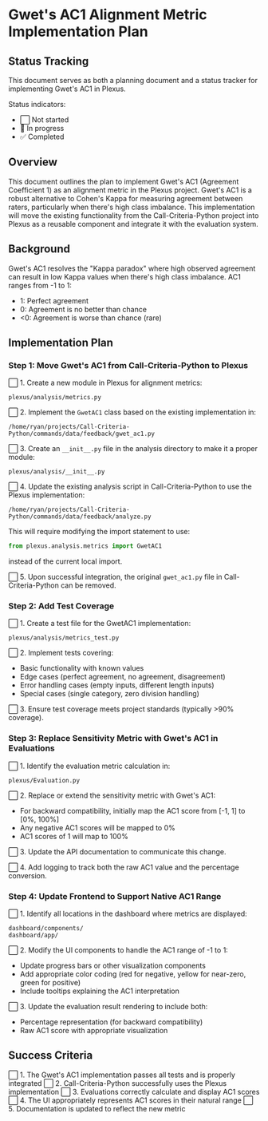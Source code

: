 # Gwet's AC1 Alignment Metric Implementation Plan

## Status Tracking

This document serves as both a planning document and a status tracker for implementing Gwet's AC1 in Plexus.

Status indicators:
- ⬜ Not started
- 🔄 In progress
- ✅ Completed

## Overview

This document outlines the plan to implement Gwet's AC1 (Agreement Coefficient 1) as an alignment metric in the Plexus project. Gwet's AC1 is a robust alternative to Cohen's Kappa for measuring agreement between raters, particularly when there's high class imbalance. This implementation will move the existing functionality from the Call-Criteria-Python project into Plexus as a reusable component and integrate it with the evaluation system.

## Background

Gwet's AC1 resolves the "Kappa paradox" where high observed agreement can result in low Kappa values when there's high class imbalance. AC1 ranges from -1 to 1:
- 1: Perfect agreement
- 0: Agreement is no better than chance
- <0: Agreement is worse than chance (rare)

## Implementation Plan

### Step 1: Move Gwet's AC1 from Call-Criteria-Python to Plexus

⬜ 1. Create a new module in Plexus for alignment metrics:
   ```
   plexus/analysis/metrics.py
   ```

⬜ 2. Implement the `GwetAC1` class based on the existing implementation in:
   ```
   /home/ryan/projects/Call-Criteria-Python/commands/data/feedback/gwet_ac1.py
   ```

⬜ 3. Create an `__init__.py` file in the analysis directory to make it a proper module:
   ```
   plexus/analysis/__init__.py
   ```

⬜ 4. Update the existing analysis script in Call-Criteria-Python to use the Plexus implementation:
   ```
   /home/ryan/projects/Call-Criteria-Python/commands/data/feedback/analyze.py
   ```

   This will require modifying the import statement to use:
   ```python
   from plexus.analysis.metrics import GwetAC1
   ```
   
   instead of the current local import.

⬜ 5. Upon successful integration, the original `gwet_ac1.py` file in Call-Criteria-Python can be removed.

### Step 2: Add Test Coverage

⬜ 1. Create a test file for the GwetAC1 implementation:
   ```
   plexus/analysis/metrics_test.py
   ```

⬜ 2. Implement tests covering:
   - Basic functionality with known values
   - Edge cases (perfect agreement, no agreement, disagreement)
   - Error handling cases (empty inputs, different length inputs)
   - Special cases (single category, zero division handling)

⬜ 3. Ensure test coverage meets project standards (typically >90% coverage).

### Step 3: Replace Sensitivity Metric with Gwet's AC1 in Evaluations

⬜ 1. Identify the evaluation metric calculation in:
   ```
   plexus/Evaluation.py
   ```

⬜ 2. Replace or extend the sensitivity metric with Gwet's AC1:
   - For backward compatibility, initially map the AC1 score from [-1, 1] to [0%, 100%]
   - Any negative AC1 scores will be mapped to 0%
   - AC1 scores of 1 will map to 100%

⬜ 3. Update the API documentation to communicate this change.

⬜ 4. Add logging to track both the raw AC1 value and the percentage conversion.

### Step 4: Update Frontend to Support Native AC1 Range

⬜ 1. Identify all locations in the dashboard where metrics are displayed:
   ```
   dashboard/components/
   dashboard/app/
   ```

⬜ 2. Modify the UI components to handle the AC1 range of -1 to 1:
   - Update progress bars or other visualization components
   - Add appropriate color coding (red for negative, yellow for near-zero, green for positive)
   - Include tooltips explaining the AC1 interpretation

⬜ 3. Update the evaluation result rendering to include both:
   - Percentage representation (for backward compatibility)
   - Raw AC1 score with appropriate visualization

## Success Criteria

⬜ 1. The Gwet's AC1 implementation passes all tests and is properly integrated
⬜ 2. Call-Criteria-Python successfully uses the Plexus implementation
⬜ 3. Evaluations correctly calculate and display AC1 scores
⬜ 4. The UI appropriately represents AC1 scores in their natural range
⬜ 5. Documentation is updated to reflect the new metric 